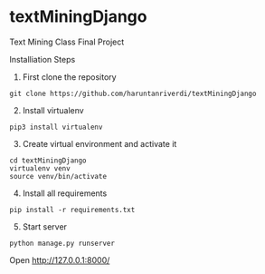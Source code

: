 # textMiningDjango
Text Mining Class Final Project

Installiation Steps </br>

1. First clone the repository
```
git clone https://github.com/haruntanriverdi/textMiningDjango
```
2. Install virtualenv 
```
pip3 install virtualenv
```
3. Create virtual environment and activate it

```
cd textMiningDjango
virtualenv venv
source venv/bin/activate
```
4. Install all requirements
```
pip install -r requirements.txt
```
5. Start server
```
python manage.py runserver
```
Open http://127.0.0.1:8000/
